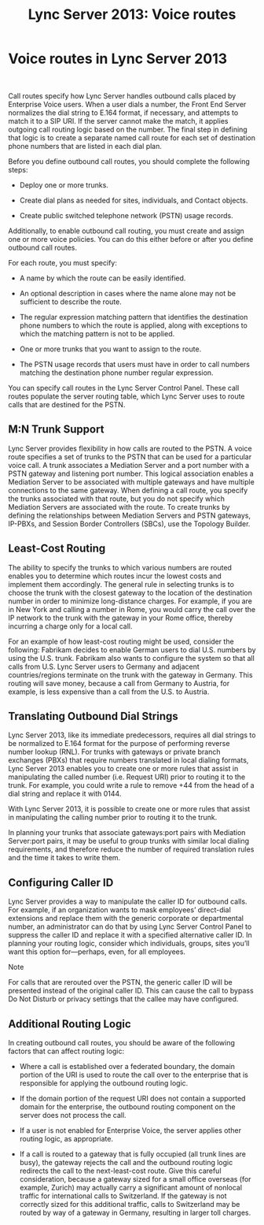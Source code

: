 ﻿---
title: 'Lync Server 2013: Voice routes'
TOCTitle: Voice routes
ms:assetid: a2ddf327-2ec4-407b-af0f-276f2b13eefd
ms:mtpsurl: https://technet.microsoft.com/en-us/library/Gg412757(v=OCS.15)
ms:contentKeyID: 48185038
ms.date: 07/23/2014
mtps_version: v=OCS.15
---

# Voice routes in Lync Server 2013

 


Call routes specify how Lync Server handles outbound calls placed by Enterprise Voice users. When a user dials a number, the Front End Server normalizes the dial string to E.164 format, if necessary, and attempts to match it to a SIP URI. If the server cannot make the match, it applies outgoing call routing logic based on the number. The final step in defining that logic is to create a separate named call route for each set of destination phone numbers that are listed in each dial plan.

Before you define outbound call routes, you should complete the following steps:

  - Deploy one or more trunks.

  - Create dial plans as needed for sites, individuals, and Contact objects.

  - Create public switched telephone network (PSTN) usage records.

Additionally, to enable outbound call routing, you must create and assign one or more voice policies. You can do this either before or after you define outbound call routes.

For each route, you must specify:

  - A name by which the route can be easily identified.

  - An optional description in cases where the name alone may not be sufficient to describe the route.

  - The regular expression matching pattern that identifies the destination phone numbers to which the route is applied, along with exceptions to which the matching pattern is not to be applied.

  - One or more trunks that you want to assign to the route.

  - The PSTN usage records that users must have in order to call numbers matching the destination phone number regular expression.

You can specify call routes in the Lync Server Control Panel. These call routes populate the server routing table, which Lync Server uses to route calls that are destined for the PSTN.

## M:N Trunk Support

Lync Server provides flexibility in how calls are routed to the PSTN. A voice route specifies a set of trunks to the PSTN that can be used for a particular voice call. A trunk associates a Mediation Server and a port number with a PSTN gateway and listening port number. This logical association enables a Mediation Server to be associated with multiple gateways and have multiple connections to the same gateway. When defining a call route, you specify the trunks associated with that route, but you do not specify which Mediation Servers are associated with the route. To create trunks by defining the relationships between Mediation Servers and PSTN gateways, IP-PBXs, and Session Border Controllers (SBCs), use the Topology Builder.

## Least-Cost Routing

The ability to specify the trunks to which various numbers are routed enables you to determine which routes incur the lowest costs and implement them accordingly. The general rule in selecting trunks is to choose the trunk with the closest gateway to the location of the destination number in order to minimize long-distance charges. For example, if you are in New York and calling a number in Rome, you would carry the call over the IP network to the trunk with the gateway in your Rome office, thereby incurring a charge only for a local call.

For an example of how least-cost routing might be used, consider the following: Fabrikam decides to enable German users to dial U.S. numbers by using the U.S. trunk. Fabrikam also wants to configure the system so that all calls from U.S. Lync Server users to Germany and adjacent countries/regions terminate on the trunk with the gateway in Germany. This routing will save money, because a call from Germany to Austria, for example, is less expensive than a call from the U.S. to Austria.

## Translating Outbound Dial Strings

Lync Server 2013, like its immediate predecessors, requires all dial strings to be normalized to E.164 format for the purpose of performing reverse number lookup (RNL). For trunks with gateways or private branch exchanges (PBXs) that require numbers translated in local dialing formats, Lync Server 2013 enables you to create one or more rules that assist in manipulating the called number (i.e. Request URI) prior to routing it to the trunk. For example, you could write a rule to remove +44 from the head of a dial string and replace it with 0144.

With Lync Server 2013, it is possible to create one or more rules that assist in manipulating the calling number prior to routing it to the trunk.

In planning your trunks that associate gateways:port pairs with Mediation Server:port pairs, it may be useful to group trunks with similar local dialing requirements, and therefore reduce the number of required translation rules and the time it takes to write them.

## Configuring Caller ID

Lync Server provides a way to manipulate the caller ID for outbound calls. For example, if an organization wants to mask employees’ direct-dial extensions and replace them with the generic corporate or departmental number, an administrator can do that by using Lync Server Control Panel to suppress the caller ID and replace it with a specified alternative caller ID. In planning your routing logic, consider which individuals, groups, sites you’ll want this option for—perhaps, even, for all employees.


> [!NOTE]
> For calls that are rerouted over the PSTN, the generic caller ID will be presented instead of the original caller ID. This can cause the call to bypass Do Not Disturb or privacy settings that the callee may have configured.



## Additional Routing Logic

In creating outbound call routes, you should be aware of the following factors that can affect routing logic:

  - Where a call is established over a federated boundary, the domain portion of the URI is used to route the call over to the enterprise that is responsible for applying the outbound routing logic.

  - If the domain portion of the request URI does not contain a supported domain for the enterprise, the outbound routing component on the server does not process the call.

  - If a user is not enabled for Enterprise Voice, the server applies other routing logic, as appropriate.

  - If a call is routed to a gateway that is fully occupied (all trunk lines are busy), the gateway rejects the call and the outbound routing logic redirects the call to the next-least-cost route. Give this careful consideration, because a gateway sized for a small office overseas (for example, Zurich) may actually carry a significant amount of nonlocal traffic for international calls to Switzerland. If the gateway is not correctly sized for this additional traffic, calls to Switzerland may be routed by way of a gateway in Germany, resulting in larger toll charges.

